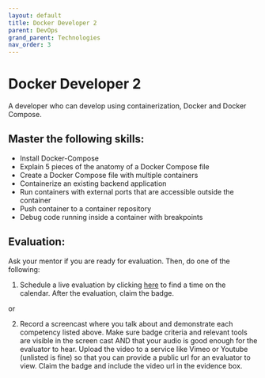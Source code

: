 ```yaml
---
layout: default
title: Docker Developer 2
parent: DevOps
grand_parent: Technologies
nav_order: 3
---
```

# Docker Developer 2

A developer who can develop using containerization, Docker and Docker Compose.

## Master the following skills:

- Install Docker-Compose
- Explain 5 pieces of the anatomy of a Docker Compose file
- Create a Docker Compose file with multiple containers
- Containerize an existing backend application
- Run containers with external ports that are accessible outside the container
- Push container to a container repository
- Debug code running inside a container with breakpoints

## Evaluation:

Ask your mentor if you are ready for evaluation. Then, do one of the following:

1. Schedule a live evaluation by clicking [here](https://api.logro.io/widget/appointment/codex-evals/full-stack) to find a time on the calendar. After the evaluation, claim the badge.

or

2. Record a screencast where you talk about and demonstrate each competency listed above. Make sure badge criteria and relevant tools are visible in the screen cast AND that your audio is good enough for the evaluator to hear. Upload the video to a service like Vimeo or Youtube (unlisted is fine) so that you can provide a public url for an evaluator to view. Claim the badge and include the video url in the evidence box.
